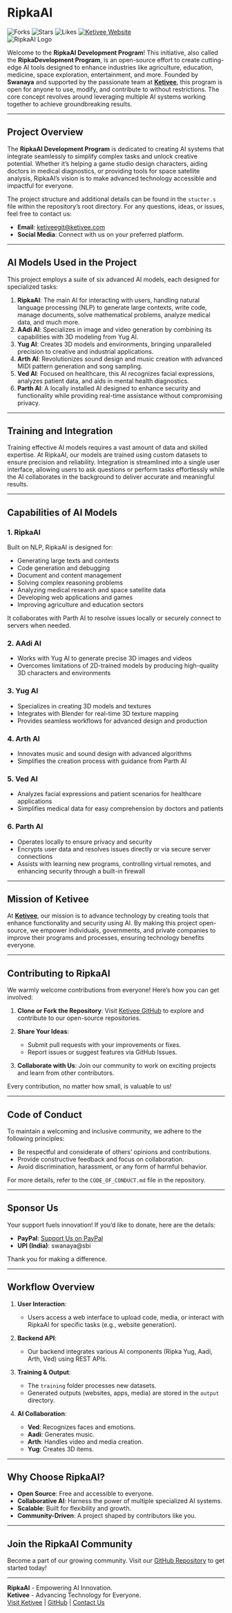 # RipkaAI


![Forks](https://img.shields.io/badge/Forks-0-blue) ![Stars](https://img.shields.io/badge/Stars-1-yellow) ![Likes](https://img.shields.io/badge/Likes-1-brightgreen) [![Ketivee Website](https://img.shields.io/badge/Ketivee-Website-orange)](https://ketivee.com)  
![RipkaAI Logo](pixel@2x.png) <!-- Replace with your logo or remove if not available -->

Welcome to the **RipkaAI Development Program**! This initiative, also called the **RipkaDevelopment Program**, is an open-source effort to create cutting-edge AI tools designed to enhance industries like agriculture, education, medicine, space exploration, entertainment, and more. Founded by **Swanaya** and supported by the passionate team at **[Ketivee](https://ketivee.com)**, this program is open for anyone to use, modify, and contribute to without restrictions. The core concept revolves around leveraging multiple AI systems working together to achieve groundbreaking results.

---

## Project Overview

The **RipkaAI Development Program** is dedicated to creating AI systems that integrate seamlessly to simplify complex tasks and unlock creative potential. Whether it’s helping a game studio design characters, aiding doctors in medical diagnostics, or providing tools for space satellite analysis, RipkaAI’s vision is to make advanced technology accessible and impactful for everyone.

The project structure and additional details can be found in the `stucter.s` file within the repository’s root directory. For any questions, ideas, or issues, feel free to contact us:

- **Email**: [ketiveegit@ketivee.com](mailto:ketiveegit@ketivee.com)
- **Social Media**: Connect with us on your preferred platform.

---

## AI Models Used in the Project

This project employs a suite of six advanced AI models, each designed for specialized tasks:

1. **RipkaAI**: The main AI for interacting with users, handling natural language processing (NLP) to generate large contexts, write code, manage documents, solve mathematical problems, analyze medical data, and much more.
2. **AAdi AI**: Specializes in image and video generation by combining its capabilities with 3D modeling from Yug AI.
3. **Yug AI**: Creates 3D models and environments, bringing unparalleled precision to creative and industrial applications.
4. **Arth AI**: Revolutionizes sound design and music creation with advanced MIDI pattern generation and song sampling.
5. **Ved AI**: Focused on healthcare, this AI recognizes facial expressions, analyzes patient data, and aids in mental health diagnostics.
6. **Parth AI**: A locally installed AI designed to enhance security and functionality while providing real-time assistance without compromising privacy.

---

## Training and Integration

Training effective AI models requires a vast amount of data and skilled expertise. At RipkaAI, our models are trained using custom datasets to ensure precision and reliability. Integration is streamlined into a single user interface, allowing users to ask questions or perform tasks effortlessly while the AI collaborates in the background to deliver accurate and meaningful results.

---

## Capabilities of AI Models

### 1. RipkaAI

Built on NLP, RipkaAI is designed for:

- Generating large texts and contexts
- Code generation and debugging
- Document and content management
- Solving complex reasoning problems
- Analyzing medical research and space satellite data
- Developing web applications and games
- Improving agriculture and education sectors

It collaborates with Parth AI to resolve issues locally or securely connect to servers when needed.

### 2. AAdi AI

- Works with Yug AI to generate precise 3D images and videos
- Overcomes limitations of 2D-trained models by producing high-quality 3D characters and environments

### 3. Yug AI

- Specializes in creating 3D models and textures
- Integrates with Blender for real-time 3D texture mapping
- Provides seamless workflows for advanced design and production

### 4. Arth AI

- Innovates music and sound design with advanced algorithms
- Simplifies the creation process with guidance from Parth AI

### 5. Ved AI

- Analyzes facial expressions and patient scenarios for healthcare applications
- Simplifies medical data for easy comprehension by doctors and patients

### 6. Parth AI

- Operates locally to ensure privacy and security
- Encrypts user data and resolves issues directly or via secure server connections
- Assists with learning new programs, controlling virtual remotes, and enhancing security through a built-in firewall

---

## Mission of Ketivee

At **[Ketivee](https://ketivee.com)**, our mission is to advance technology by creating tools that enhance functionality and security using AI. By making this project open-source, we empower individuals, governments, and private companies to improve their programs and processes, ensuring technology benefits everyone.

---

## Contributing to RipkaAI

We warmly welcome contributions from everyone! Here’s how you can get involved:

1. **Clone or Fork the Repository**:
   Visit [Ketivee GitHub](https://github.com/ketivee-org) to explore and contribute to our open-source repositories.

2. **Share Your Ideas**:
   - Submit pull requests with your improvements or fixes.
   - Report issues or suggest features via GitHub Issues.

3. **Collaborate with Us**:
   Join our community to work on exciting projects and learn from other contributors.

Every contribution, no matter how small, is valuable to us!

---

## Code of Conduct

To maintain a welcoming and inclusive community, we adhere to the following principles:

- Be respectful and considerate of others’ opinions and contributions.
- Provide constructive feedback and focus on collaboration.
- Avoid discrimination, harassment, or any form of harmful behavior.

For more details, refer to the `CODE_OF_CONDUCT.md` file in the repository.

---

## Sponsor Us

Your support fuels innovation! If you’d like to donate, here are the details:

- **PayPal**: [Support Us on PayPal](#)
- **UPI (India)**: swanaya\@sbi

Thank you for making a difference.

---

## Workflow Overview

1. **User Interaction**:
   - Users access a web interface to upload code, media, or interact with RipkaAI for specific tasks (e.g., website generation).

2. **Backend API**:
   - Our backend integrates various AI components (Ripka Yug, Aadi, Arth, Ved) using REST APIs.

3. **Training & Output**:
   - The `training` folder processes new datasets.
   - Generated outputs (websites, apps, media) are stored in the `output` directory.

4. **AI Collaboration**:
   - **Ved**: Recognizes faces and emotions.
   - **Aadi**: Generates music.
   - **Arth**: Handles video and media creation.
   - **Yug**: Creates 3D items.

---

## Why Choose RipkaAI?

- **Open Source**: Free and accessible to everyone.
- **Collaborative AI**: Harness the power of multiple specialized AI systems.
- **Scalable**: Built for flexibility and growth.
- **Community-Driven**: A project shaped by contributors like you.

---

## Join the RipkaAI Community

Become a part of our growing community. Visit our [GitHub Repository](https://github.com/ketivee-org/RipkaAI) to get started today!

---

**RipkaAI** - Empowering AI Innovation.  
**Ketivee** - Advancing Technology for Everyone.  
[Visit Ketivee](https://ketivee.com) | [GitHub](https://github.com/ketivee-org) | [Contact Us](mailto:ketiveegit@ketivee.com)
